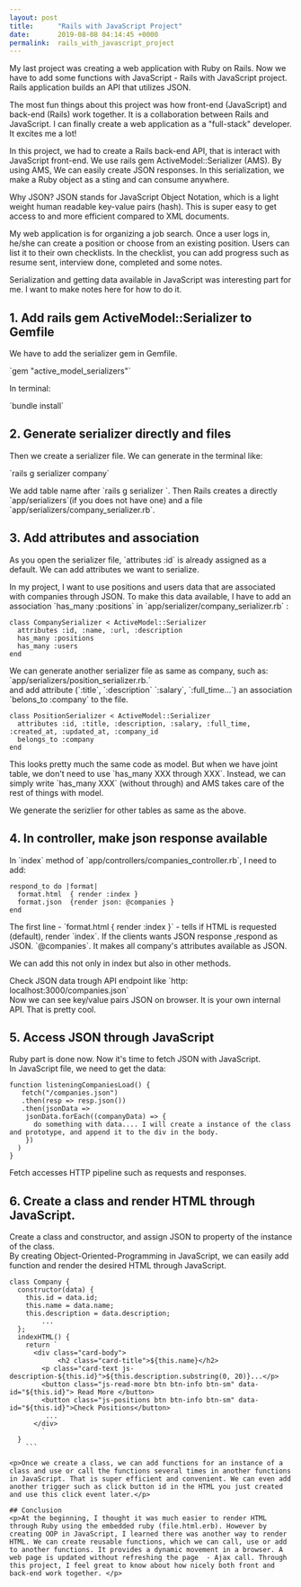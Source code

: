```yaml
---
layout: post
title:      "Rails with JavaScript Project"
date:       2019-08-08 04:14:45 +0000
permalink:  rails_with_javascript_project
---
```



<p>My last project was creating a web application with Ruby on Rails. Now we have to add some functions with JavaScript  - Rails with JavaScript project. Rails application builds an API that utilizes JSON.</p>

<p>The most fun things about this project was how front-end (JavaScript) and back-end (Rails) work together. It is a collaboration between Rails and JavaScript. I can finally create a web application as a "full-stack" developer. It excites me a lot!</p>

<p>In this project, we had to create a Rails back-end API, that is interact with JavaScript front-end. We use rails gem ActiveModel::Serializer (AMS). By using AMS, We can easily create JSON responses. In this serialization, we make a Ruby object as a sting and can consume anywhere.</p>

<p>Why JSON? JSON stands for JavaScript Object Notation, which is a light weight human readable key-value pairs (hash). This is super easy to get access to and more efficient compared to XML documents.</p>

<p>My web application is for organizing a job search. Once a user logs in, he/she can create a position or choose from an existing position. Users can list it to their own checklists. In the checklist, you can add progress such as resume sent, interview done, completed and some notes.</p>

<p>Serialization and getting data available in JavaScript was interesting part for me. I want to make notes here for how to do it.</p>

## 1. Add rails gem ActiveModel::Serializer to Gemfile
<p>We have to add the serializer gem in Gemfile.</p>
`gem "active_model_serializers"`

<p>In terminal:</p>
`bundle install`


## 2. Generate serializer directly and files
<p>Then we create a serializer file. We can generate in the terminal like:</p>
`rails g serializer company`

<p>We add table name after `rails g serializer <your table name>`.
Then Rails creates a directly `app/serializers`(if you does not have one) and a file `app/serializers/company_serializer.rb`.</p>

## 3. Add attributes and association
<p>As you open the serializer file, `attributes :id` is already assigned as a default. We can add attributes we want to serialize.</p>

<p>In my project, I want to use positions and users data that are associated with companies through JSON. To make this data available, I have to add an association `has_many :positions` in `app/serializer/company_serializer.rb` :</p>


```
class CompanySerializer < ActiveModel::Serializer
  attributes :id, :name, :url, :description
  has_many :positions
  has_many :users
end
```

<p>We can generate another serializer file as same as company, such as: <br>
`app/serializers/position_serializer.rb.`  <br>
and add attribute (`:title`, `:description` `:salary`, `:full_time...`) an association `belons_to :company`  to the file.</p>

```
class PositionSerializer < ActiveModel::Serializer
  attributes :id, :title, :description, :salary, :full_time, :created_at, :updated_at, :company_id
  belongs_to :company
end
```

<p>This looks pretty much the same code as model. But when we have joint table, we don't need to use  `has_many XXX through XXX`. Instead, we can simply write `has_many XXX` (without through) and AMS takes care of the rest of things with model. </p>

<p>We generate the serizlier for other tables as same as the above.</p>

## 4. In controller,  make json response available
<p>In `index` method of `app/controllers/companies_controller.rb`, I need to add:</p>

```
respond_to do |format|
  format.html  { render :index }
  format.json  {render json: @companies }
end
```

<p>The first line - `format.html  { render :index }` - tells if HTML is requested (default), render `index`. If the clients wants JSON response ,respond as JSON. `@companies`. It makes all company's attributes available as JSON.</p>

<p>We can add this not only in index but also in other methods.</p>

<p>Check JSON data trough API endpoint like `http: localhost:3000/companies.json`<br>
Now we can see key/value pairs JSON on browser. It is your own internal API. That is pretty cool.</p>

## 5. Access JSON through JavaScript
<p>Ruby part is done now. Now it's time to fetch JSON with JavaScript.<br>
In JavaScript file, we need to get the data:</p>

```
function listeningCompaniesLoad() {
   fetch("/companies.json")
   .then(resp => resp.json())
   .then(jsonData =>
    jsonData.forEach((companyData) => {
      do something with data.... I will create a instance of the class and prototype, and append it to the div in the body.
    })
  )
}
```

<p>Fetch accesses HTTP pipeline such as requests and responses.</p>


## 6. Create a class and render HTML through JavaScript.
<p>Create a class and constructor, and assign JSON to property of the instance of the class.<br>
By creating Object-Oriented-Programming in JavaScript, we can easily add function and render the desired HTML through JavaScript. </p>

```
class Company {
  constructor(data) {
    this.id = data.id;
    this.name = data.name;
    this.description = data.description;
		...
  };
  indexHTML() {
    return `
      <div class="card-body">
		    <h2 class="card-title">${this.name}</h2>
        <p class="card-text js-description-${this.id}">${this.description.substring(0, 20)}...</p>
        <button class="js-read-more btn btn-info btn-sm" data-id="${this.id}"> Read More </button>
        <button class="js-positions btn btn-info btn-sm" data-id="${this.id}">Check Positions</button>
         ...
      </div>
		`
  }
	```

<p>Once we create a class, we can add functions for an instance of a class and use or call the functions several times in another functions in JavaScript. That is super efficient and convenient. We can even add another trigger such as click button id in the HTML you just created and use this click event later.</p>

## Conclusion
<p>At the beginning, I thought it was much easier to render HTML through Ruby using the embedded ruby (file.html.erb). However by creating OOP in JavaScript, I learned there was another way to render HTML. We can create reusable functions, which we can call, use or add to another functions. It provides a dynamic movement in a browser. A web page is updated without refreshing the page  - Ajax call. Through this project, I feel great to know about how nicely both front and back-end work together. </p>
